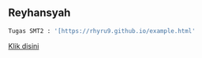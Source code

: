 
## Reyhansyah

```python
Tugas SMT2 : '[https://rhyru9.github.io/example.html'
```
[Klik disini](https://rhyru9.github.io/example.html)
